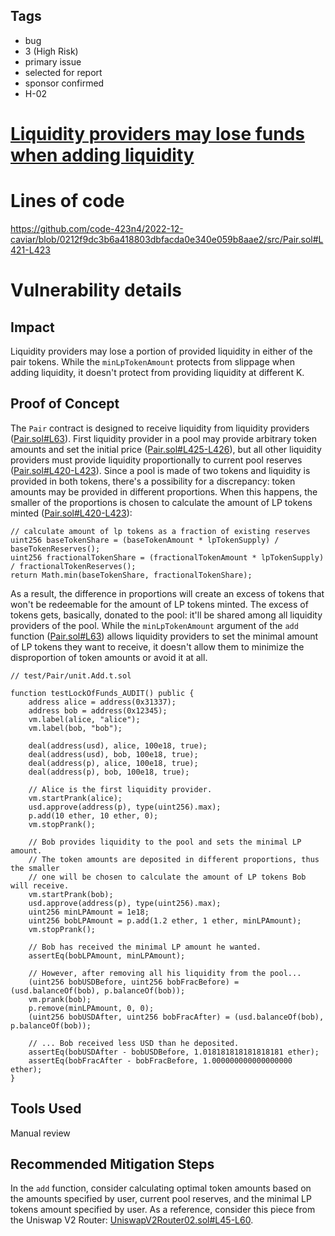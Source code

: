 ## Tags

- bug
- 3 (High Risk)
- primary issue
- selected for report
- sponsor confirmed
- H-02

# [Liquidity providers may lose funds when adding liquidity](https://github.com/code-423n4/2022-12-caviar-findings/issues/376) 

# Lines of code

https://github.com/code-423n4/2022-12-caviar/blob/0212f9dc3b6a418803dbfacda0e340e059b8aae2/src/Pair.sol#L421-L423


# Vulnerability details

## Impact
Liquidity providers may lose a portion of provided liquidity in either of the pair tokens. While the `minLpTokenAmount` protects from slippage when adding liquidity, it doesn't protect from providing liquidity at different K.
## Proof of Concept
The `Pair` contract is designed to receive liquidity from liquidity providers ([Pair.sol#L63](https://github.com/code-423n4/2022-12-caviar/blob/0212f9dc3b6a418803dbfacda0e340e059b8aae2/src/Pair.sol#L63)). First liquidity provider in a pool may provide arbitrary token amounts and set the initial price ([Pair.sol#L425-L426](https://github.com/code-423n4/2022-12-caviar/blob/0212f9dc3b6a418803dbfacda0e340e059b8aae2/src/Pair.sol#L425-L426)), but all other liquidity providers must provide liquidity proportionally to current pool reserves ([Pair.sol#L420-L423](https://github.com/code-423n4/2022-12-caviar/blob/0212f9dc3b6a418803dbfacda0e340e059b8aae2/src/Pair.sol#L420-L423)). Since a pool is made of two tokens and liquidity is provided in both tokens, there's a possibility for a discrepancy: token amounts may be provided in different proportions. When this happens, the smaller of the proportions is chosen to calculate the amount of LP tokens minted ([Pair.sol#L420-L423](https://github.com/code-423n4/2022-12-caviar/blob/0212f9dc3b6a418803dbfacda0e340e059b8aae2/src/Pair.sol#L420-L423)):
```solidity
// calculate amount of lp tokens as a fraction of existing reserves
uint256 baseTokenShare = (baseTokenAmount * lpTokenSupply) / baseTokenReserves();
uint256 fractionalTokenShare = (fractionalTokenAmount * lpTokenSupply) / fractionalTokenReserves();
return Math.min(baseTokenShare, fractionalTokenShare);
```

As a result, the difference in proportions will create an excess of tokens that won't be redeemable for the amount of LP tokens minted. The excess of tokens gets, basically, donated to the pool: it'll be shared among all liquidity providers of the pool. While the `minLpTokenAmount` argument of the `add` function ([Pair.sol#L63](https://github.com/code-423n4/2022-12-caviar/blob/0212f9dc3b6a418803dbfacda0e340e059b8aae2/src/Pair.sol#L63)) allows liquidity providers to set the minimal amount of LP tokens they want to receive, it doesn't allow them to minimize the disproportion of token amounts or avoid it at all.

```solidity
// test/Pair/unit.Add.t.sol

function testLockOfFunds_AUDIT() public {
    address alice = address(0x31337);
    address bob = address(0x12345);
    vm.label(alice, "alice");
    vm.label(bob, "bob");

    deal(address(usd), alice, 100e18, true);
    deal(address(usd), bob, 100e18, true);
    deal(address(p), alice, 100e18, true);
    deal(address(p), bob, 100e18, true);

    // Alice is the first liquidity provider.
    vm.startPrank(alice);
    usd.approve(address(p), type(uint256).max);
    p.add(10 ether, 10 ether, 0);
    vm.stopPrank();

    // Bob provides liquidity to the pool and sets the minimal LP amount.
    // The token amounts are deposited in different proportions, thus the smaller
    // one will be chosen to calculate the amount of LP tokens Bob will receive.
    vm.startPrank(bob);
    usd.approve(address(p), type(uint256).max);
    uint256 minLPAmount = 1e18;
    uint256 bobLPAmount = p.add(1.2 ether, 1 ether, minLPAmount);
    vm.stopPrank();

    // Bob has received the minimal LP amount he wanted.
    assertEq(bobLPAmount, minLPAmount);

    // However, after removing all his liquidity from the pool...
    (uint256 bobUSDBefore, uint256 bobFracBefore) = (usd.balanceOf(bob), p.balanceOf(bob));
    vm.prank(bob);
    p.remove(minLPAmount, 0, 0);
    (uint256 bobUSDAfter, uint256 bobFracAfter) = (usd.balanceOf(bob), p.balanceOf(bob));

    // ... Bob received less USD than he deposited.
    assertEq(bobUSDAfter - bobUSDBefore, 1.018181818181818181 ether);
    assertEq(bobFracAfter - bobFracBefore, 1.000000000000000000 ether);
}
```
## Tools Used
Manual review
## Recommended Mitigation Steps
In the `add` function, consider calculating optimal token amounts based on the amounts specified by user, current pool reserves, and the minimal LP tokens amount specified by user. As a reference, consider this piece from the Uniswap V2 Router: [UniswapV2Router02.sol#L45-L60](https://github.com/Uniswap/v2-periphery/blob/master/contracts/UniswapV2Router02.sol#L45-L60).